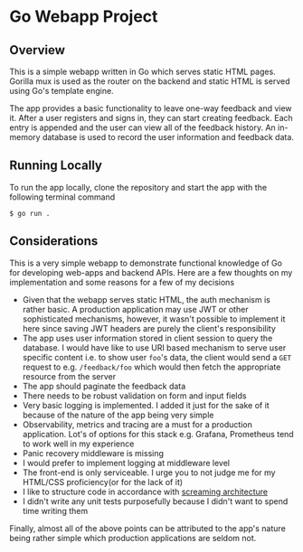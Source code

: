 # Go Webapp Project

## Overview

This is a simple webapp written in Go which serves static HTML pages. Gorilla mux is used as the router on the backend and static HTML is served using Go's template engine.

The app provides a basic functionality to leave one-way feedback and view it. After a user registers and signs in, they can start creating feedback. Each entry is appended and the user can view all of the feedback history. An in-memory database is used to record the user information and feedback data.

## Running Locally

To run the app locally, clone the repository and start the app with the following terminal command

`$ go run .`

## Considerations

This is a very simple webapp to demonstrate functional knowledge of Go for developing web-apps and backend APIs. Here are a few thoughts on my implementation and some reasons for a few of my decisions

- Given that the webapp serves static HTML, the auth mechanism is rather basic. A production application may use JWT or other sophisticated mechanisms, however, it wasn't possible to implement it here since saving JWT headers are purely the client's responsibility
- The app uses user information stored in client session to query the database. I would have like to use URI based mechanism to serve user specific content i.e. to show user `foo`'s data, the client would send a `GET` request to e.g. `/feedback/foo` which would then fetch the appropriate resource from the server
- The app should paginate the feedback data
- There needs to be robust validation on form and input fields
- Very basic logging is implemented. I added it just for the sake of it because of the nature of the app being very simple
- Observability, metrics and tracing are a must for a production application. Lot's of options for this stack e.g. Grafana, Prometheus tend to work well in my experience
- Panic recovery middleware is missing
- I would prefer to implement logging at middleware level
- The front-end is only serviceable. I urge you to not judge me for my HTML/CSS proficiency(or for the lack of it)
- I like to structure code in accordance with [screaming architecture](https://blog.cleancoder.com/uncle-bob/2011/09/30/Screaming-Architecture.html)
- I didn't write any unit tests purposefully because I didn't want to spend time writing them

Finally, almost all of the above points can be attributed to the app's nature being rather simple which production applications are seldom not.
